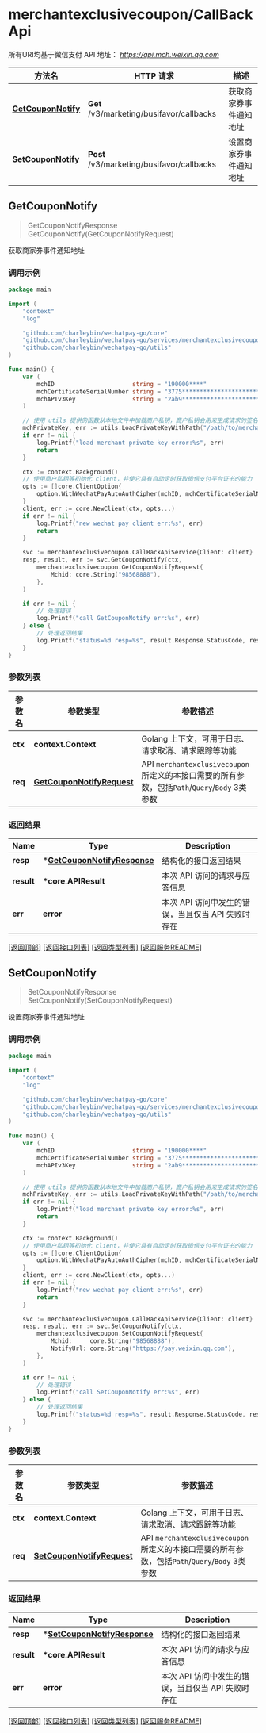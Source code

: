 # merchantexclusivecoupon/CallBackApi

所有URI均基于微信支付 API 地址： *https://api.mch.weixin.qq.com*

| 方法名                                  | HTTP 请求                                  | 描述                   |
| --------------------------------------- | ------------------------------------------ | ---------------------- |
| [**GetCouponNotify**](#getcouponnotify) | **Get** /v3/marketing/busifavor/callbacks  | 获取商家券事件通知地址 |
| [**SetCouponNotify**](#setcouponnotify) | **Post** /v3/marketing/busifavor/callbacks | 设置商家券事件通知地址 |



## GetCouponNotify

> GetCouponNotifyResponse GetCouponNotify(GetCouponNotifyRequest)

获取商家券事件通知地址



### 调用示例

```go
package main

import (
	"context"
	"log"

	"github.com/charleybin/wechatpay-go/core"
	"github.com/charleybin/wechatpay-go/services/merchantexclusivecoupon"
	"github.com/charleybin/wechatpay-go/utils"
)

func main() {
	var (
		mchID                      string = "190000****"                               // 商户号
		mchCertificateSerialNumber string = "3775************************************" // 商户证书序列号
		mchAPIv3Key                string = "2ab9****************************"         // 商户APIv3密钥
	)

	// 使用 utils 提供的函数从本地文件中加载商户私钥，商户私钥会用来生成请求的签名
	mchPrivateKey, err := utils.LoadPrivateKeyWithPath("/path/to/merchant/apiclient_key.pem")
	if err != nil {
		log.Printf("load merchant private key error:%s", err)
		return
	}

	ctx := context.Background()
	// 使用商户私钥等初始化 client，并使它具有自动定时获取微信支付平台证书的能力
	opts := []core.ClientOption{
		option.WithWechatPayAutoAuthCipher(mchID, mchCertificateSerialNumber, mchPrivateKey, mchAPIv3Key),
	}
	client, err := core.NewClient(ctx, opts...)
	if err != nil {
		log.Printf("new wechat pay client err:%s", err)
		return
	}

	svc := merchantexclusivecoupon.CallBackApiService{Client: client}
	resp, result, err := svc.GetCouponNotify(ctx,
		merchantexclusivecoupon.GetCouponNotifyRequest{
			Mchid: core.String("98568888"),
		},
	)

	if err != nil {
		// 处理错误
		log.Printf("call GetCouponNotify err:%s", err)
	} else {
		// 处理返回结果
		log.Printf("status=%d resp=%s", result.Response.StatusCode, resp)
	}
}
```

### 参数列表
| 参数名  | 参数类型                                                | 参数描述                                                                                      |
| ------- | ------------------------------------------------------- | --------------------------------------------------------------------------------------------- |
| **ctx** | **context.Context**                                     | Golang 上下文，可用于日志、请求取消、请求跟踪等功能                                           |
| **req** | [**GetCouponNotifyRequest**](GetCouponNotifyRequest.md) | API `merchantexclusivecoupon` 所定义的本接口需要的所有参数，包括`Path`/`Query`/`Body` 3类参数 |

### 返回结果
| Name       | Type                                                        | Description                                        |
| ---------- | ----------------------------------------------------------- | -------------------------------------------------- |
| **resp**   | \*[**GetCouponNotifyResponse**](GetCouponNotifyResponse.md) | 结构化的接口返回结果                               |
| **result** | **\*core.APIResult**                                        | 本次 API 访问的请求与应答信息                      |
| **err**    | **error**                                                   | 本次 API 访问中发生的错误，当且仅当 API 失败时存在 |

[\[返回顶部\]](#merchantexclusivecouponcallbackapi)
[\[返回接口列表\]](README.md#接口列表)
[\[返回类型列表\]](README.md#类型列表)
[\[返回服务README\]](README.md)


## SetCouponNotify

> SetCouponNotifyResponse SetCouponNotify(SetCouponNotifyRequest)

设置商家券事件通知地址



### 调用示例

```go
package main

import (
	"context"
	"log"

	"github.com/charleybin/wechatpay-go/core"
	"github.com/charleybin/wechatpay-go/services/merchantexclusivecoupon"
	"github.com/charleybin/wechatpay-go/utils"
)

func main() {
	var (
		mchID                      string = "190000****"                               // 商户号
		mchCertificateSerialNumber string = "3775************************************" // 商户证书序列号
		mchAPIv3Key                string = "2ab9****************************"         // 商户APIv3密钥
	)

	// 使用 utils 提供的函数从本地文件中加载商户私钥，商户私钥会用来生成请求的签名
	mchPrivateKey, err := utils.LoadPrivateKeyWithPath("/path/to/merchant/apiclient_key.pem")
	if err != nil {
		log.Printf("load merchant private key error:%s", err)
		return
	}

	ctx := context.Background()
	// 使用商户私钥等初始化 client，并使它具有自动定时获取微信支付平台证书的能力
	opts := []core.ClientOption{
		option.WithWechatPayAutoAuthCipher(mchID, mchCertificateSerialNumber, mchPrivateKey, mchAPIv3Key),
	}
	client, err := core.NewClient(ctx, opts...)
	if err != nil {
		log.Printf("new wechat pay client err:%s", err)
		return
	}

	svc := merchantexclusivecoupon.CallBackApiService{Client: client}
	resp, result, err := svc.SetCouponNotify(ctx,
		merchantexclusivecoupon.SetCouponNotifyRequest{
			Mchid:     core.String("98568888"),
			NotifyUrl: core.String("https://pay.weixin.qq.com"),
		},
	)

	if err != nil {
		// 处理错误
		log.Printf("call SetCouponNotify err:%s", err)
	} else {
		// 处理返回结果
		log.Printf("status=%d resp=%s", result.Response.StatusCode, resp)
	}
}
```

### 参数列表
| 参数名  | 参数类型                                                | 参数描述                                                                                      |
| ------- | ------------------------------------------------------- | --------------------------------------------------------------------------------------------- |
| **ctx** | **context.Context**                                     | Golang 上下文，可用于日志、请求取消、请求跟踪等功能                                           |
| **req** | [**SetCouponNotifyRequest**](SetCouponNotifyRequest.md) | API `merchantexclusivecoupon` 所定义的本接口需要的所有参数，包括`Path`/`Query`/`Body` 3类参数 |

### 返回结果
| Name       | Type                                                        | Description                                        |
| ---------- | ----------------------------------------------------------- | -------------------------------------------------- |
| **resp**   | \*[**SetCouponNotifyResponse**](SetCouponNotifyResponse.md) | 结构化的接口返回结果                               |
| **result** | **\*core.APIResult**                                        | 本次 API 访问的请求与应答信息                      |
| **err**    | **error**                                                   | 本次 API 访问中发生的错误，当且仅当 API 失败时存在 |

[\[返回顶部\]](#merchantexclusivecouponcallbackapi)
[\[返回接口列表\]](README.md#接口列表)
[\[返回类型列表\]](README.md#类型列表)
[\[返回服务README\]](README.md)

